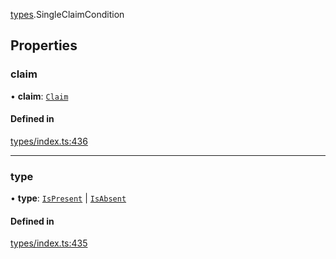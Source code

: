 [types](../../Modules/Types/Types.md).SingleClaimCondition

## Properties

### claim

• **claim**: [`Claim`](../../Modules/Types/Types.md#claim)

#### Defined in

[types/index.ts:436](https://github.com/PolymeshAssociation/polymesh-sdk/blob/15be87e8/src/types/index.ts#L436)

___

### type

• **type**: [`IsPresent`](../../Enums/Types/ConditionType.md#ispresent) \| [`IsAbsent`](../../Enums/Types/ConditionType.md#isabsent)

#### Defined in

[types/index.ts:435](https://github.com/PolymeshAssociation/polymesh-sdk/blob/15be87e8/src/types/index.ts#L435)
